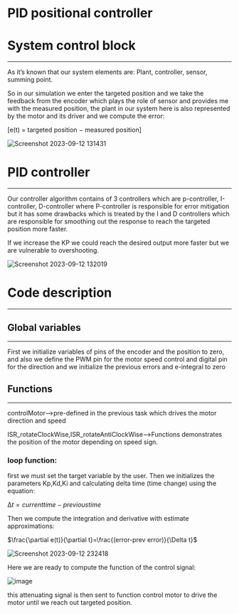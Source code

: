 # PID positional controller

# System control block

---

As it’s known that our system elements are: Plant, controller, sensor, summing point.

So in our simulation we enter the targeted position and we take the feedback from the encoder which plays the role of sensor and provides me with the measured position, the plant in our system here is also represented by the motor and its driver and we compute the error:

[e(t)  =  targeted position − measured position]

![Screenshot 2023-09-12 131431](https://github.com/M-I-A-training-group-5/Task_7/assets/124249146/5ee91949-813f-43d8-833a-8a8055af17a4)

# PID controller

---

Our controller algorithm contains of 3 controllers which are p-controller, I-controller, D-controller where P-controller is responsible for error mitigation but it has some drawbacks which is treated by the I and D controllers which are responsible for smoothing out the response to reach the targeted position more faster.

If we increase the KP we could reach the desired output more faster but we are vulnerable to overshooting.

![Screenshot 2023-09-12 132019](https://github.com/M-I-A-training-group-5/Task_7/assets/124249146/e7996426-6081-4d86-9f5e-0ece72283915)

# Code description

---

## Global variables

---

First we initialize variables of pins of the encoder and the position to zero, and also we define the PWM pin for the motor speed control and digital pin for the direction and we initialize the previous errors and e-integral to zero 

## Functions

---

controlMotor—>pre-defined in the previous task which drives the motor direction and speed

ISR_rotateClockWise,ISR_rotateAntiClockWise—>Functions demonstrates the position of the motor depending on speed sign.

### loop function:

first we must set the target variable by the user. Then we initializes the parameters Kp,Kd,Ki and calculating delta time (time change) using the equation:

$∆t = current time − previous time$ 

Then we compute the integration and derivative with estimate approximations:

$\frac{\partial e(t)}{\partial t}=\frac{(error-prev error)}{\Delta t}$

![Screenshot 2023-09-12 232418](https://github.com/M-I-A-training-group-5/Task_7/assets/124249146/cb63b901-ae3b-41bf-a2c7-d9fd9d60d9f0)

Here we are ready to compute the function of the control signal:

![image](https://github.com/M-I-A-training-group-5/Task_7/assets/124249146/3c6904a5-3d59-4be6-aa23-4d020a5c2186)

this attenuating signal is then sent to function control motor to drive the motor until we reach out targeted position.
